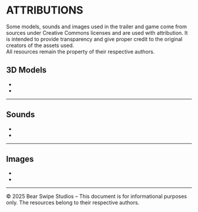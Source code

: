# ATTRIBUTIONS #

Some models, sounds and images used in the trailer and game come from sources under Creative Commons licenses and are used with attribution.
It is intended to provide transparency and give proper credit to the original creators of the assets used.  
All resources remain the property of their respective authors.

## 3D Models
- 
- 
---

## Sounds
- 
- 
---

## Images
-
- 
---

© 2025 Bear Swipe Studios – This document is for informational purposes only.
The resources belong to their respective authors.

